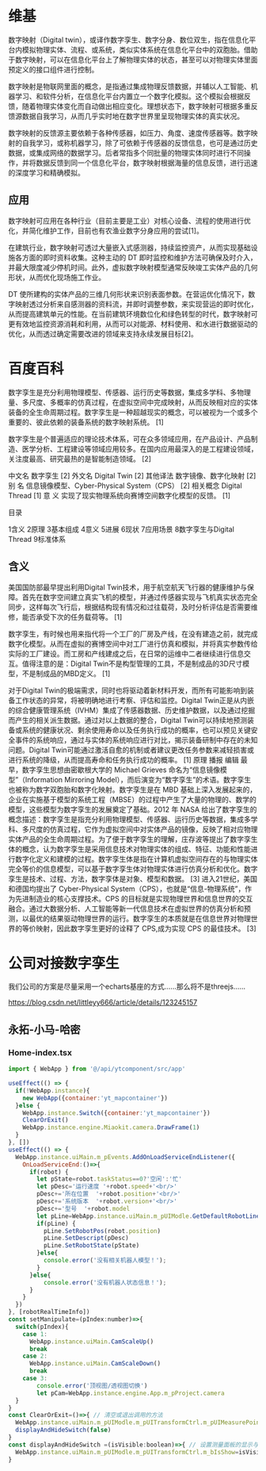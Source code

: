 # 维基

数字映射（Digital twin），或译作数字孪生、数字分身、数位双生，指在信息化平台内模拟物理实体、流程、或系统，类似实体系统在信息化平台中的双胞胎。借助于数字映射，可以在信息化平台上了解物理实体的状态，甚至可以对物理实体里面预定义的接口组件进行控制。

数字映射是物联网里面的概念，是指通过集成物理反馈数据，并辅以人工智能、机器学习、和软件分析，在信息化平台内置立一个数字化模拟。这个模拟会根据反馈，随着物理实体变化而自动做出相应变化。理想状态下，数字映射可根据多重反馈源数据自我学习，从而几乎实时地在数字世界里呈现物理实体的真实状况。

数字映射的反馈源主要依赖于各种传感器，如压力、角度、速度传感器等。数字映射的自我学习，或称机器学习，除了可依赖于传感器的反馈信息，也可是通过历史数据，或集成网络的数据学习。后者常指多个同批量的物理实体同时进行不同操作，并将数据反馈到同一个信息化平台，数字映射根据海量的信息反馈，进行迅速的深度学习和精确模拟。

## 应用

数字映射可应用在各种行业（目前主要是工业）对核心设备、流程的使用进行优化，并简化维护工作，目前也有农渔业数字分身应用的尝试[1]。

在建筑行业，数字映射可透过大量嵌入式感测器，持续监控资产，从而实现基础设施各方面的即时资料收集。这种主动的 DT 即时监控和维护方法可确保及时介入，并最大限度减少停机时间。此外，虚拟数字映射模型通常反映竣工实体产品的几何形状，从而优化现场施工作业。

DT 使​​所建构的实体产品的三维几何形状来识别表面参数。在营运优化情况下，数字映射透过分析来自感测器的资料流，并即时调整参数，来实现营运的即时优化，从而提高建筑单元的性能。在当前建筑环境数位化和绿色转型的时代，数字映射可更有效地监控资源消耗和利用，从而可以对能源、材料使用、和水进行数据驱动的优化，从而透过确定需要改进的领域来支持永续发展目标[2]。

# 百度百科

数字孪生是充分利用物理模型、传感器、运行历史等数据，集成多学科、多物理量、多尺度、多概率的仿真过程，在虚拟空间中完成映射，从而反映相对应的实体装备的全生命周期过程。数字孪生是一种超越现实的概念，可以被视为一个或多个重要的、彼此依赖的装备系统的数字映射系统。 [1]

数字孪生是个普遍适应的理论技术体系，可在众多领域应用，在产品设计、产品制造、医学分析、工程建设等领域应用较多。在国内应用最深入的是工程建设领域，关注度最高、研究最热的是智能制造领域。 [2]

中文名 数字孪生 [2]
外文名 Digital Twin [2]
其他译法 数字镜像、数字化映射 [2]
别    名 信息镜像模型、Cyber-Physical System（CPS） [2]
相关概念 Digital Thread [1]
意    义 实现了现实物理系统向赛博空间数字化模型的反馈。 [1]

目录

1含义
2原理
3基本组成
4意义
5进展
6现状
7应用场景
8数字孪生与Digital Thread
9标准体系

## 含义

美国国防部最早提出利用Digital Twin技术，用于航空航天飞行器的健康维护与保障。首先在数字空间建立真实飞机的模型，并通过传感器实现与飞机真实状态完全同步，这样每次飞行后，根据结构现有情况和过往载荷，及时分析评估是否需要维修，能否承受下次的任务载荷等。 [1]

数字孪生，有时候也用来指代将一个工厂的厂房及产线，在没有建造之前，就完成数字化模型。从而在虚拟的赛博空间中对工厂进行仿真和模拟，并将真实参数传给实际的工厂建设。而工房和产线建成之后，在日常的运维中二者继续进行信息交互。值得注意的是：Digital Twin不是构型管理的工具，不是制成品的3D尺寸模型，不是制成品的MBD定义。 [1]

对于Digital Twin的极端需求，同时也将驱动着新材料开发，而所有可能影响到装备工作状态的异常，将被明确地进行考察、评估和监控。Digital Twin正是从内嵌的综合健康管理系统（IVHM）集成了传感器数据、历史维护数据，以及通过挖掘而产生的相关派生数据。通过对以上数据的整合，Digital Twin可以持续地预测装备或系统的健康状况、剩余使用寿命以及任务执行成功的概率，也可以预见关键安全事件的系统响应，通过与实体的系统响应进行对比，揭示装备研制中存在的未知问题。Digital Twin可能通过激活自愈的机制或者建议更改任务参数来减轻损害或进行系统的降级，从而提高寿命和任务执行成功的概率。 [1]
原理
播报
编辑
最早，数字孪生思想由密歇根大学的 Michael Grieves 命名为“信息镜像模型”（Information Mirroring Model），而后演变为“数字孪生”的术语。数字孪生也被称为数字双胞胎和数字化映射。数字孪生是在 MBD 基础上深入发展起来的，企业在实施基于模型的系统工程（MBSE）的过程中产生了大量的物理的、数学的模型，这些模型为数字孪生的发展奠定了基础。2012 年 NASA 给出了数字孪生的概念描述：数字孪生是指充分利用物理模型、传感器、运行历史等数据，集成多学科、多尺度的仿真过程，它作为虚拟空间中对实体产品的镜像，反映了相对应物理实体产品的全生命周期过程。为了便于数字孪生的理解，庄存波等提出了数字孪生体的概念，认为数字孪生是采用信息技术对物理实体的组成、特征、功能和性能进行数字化定义和建模的过程。数字孪生体是指在计算机虚拟空间存在的与物理实体完全等价的信息模型，可以基于数字孪生体对物理实体进行仿真分析和优化。数字孪生是技术、过程、方法，数字孪体是对象、模型和数据。 [3]
进入21世纪，美国和德国均提出了 Cyber-Physical System（CPS），也就是“信息-物理系统”，作为先进制造业的核心支撑技术。CPS 的目标就是实现物理世界和信息世界的交互融合。通过大数据分析、人工智能等新一代信息技术在虚拟世界的仿真分析和预测，以最优的结果驱动物理世界的运行。数字孪生的本质就是在信息世界对物理世界的等价映射，因此数字孪生更好的诠释了 CPS,成为实现 CPS 的最佳技术。 [3]

# 公司对接数字孪生

我们公司的方案是尽量采用一个echarts基座的方式……那么将不是threejs……

<https://blog.csdn.net/littleyy666/article/details/123245157>

## 永拓-小马-哈密

### Home-index.tsx

```js
import { WebApp } from '@/api/ytcomponent/src/app'

useEffect(() => {
  if(!WebApp.instance){
    new WebApp({container:'yt_mapcontainer'})
  }else {
    WebApp.instance.Switch({container:'yt_mapcontainer'})
    ClearOrExit()
    WebApp.instance.engine.Miaokit.camera.DrawFrame(1)
  }
}, [])
useEffect(() => {
  WebApp.instance.uiMain.m_pEvents.AddOnLoadServiceEndListener({
    OnLoadServiceEnd:()=>{
      if(robot) {
        let pState=robot.taskStatus==0?'空闲':'忙'
        let pDesc='运行速度 '+robot.speed+'<br/>'
        pDesc+='所在位置  '+robot.position+'<br/>'
        pDesc+='系统版本  '+robot.version+'<br/>'
        pDesc+='型号  '+robot.model
        let pLine=WebApp.instance.uiMain.m_pUIModle.GetDefaultRobotLine()
        if(pLine) {
          pLine.SetRobotPos(robot.position)
          pLine.SetDescript(pDesc)
          pLine.SetRobotState(pState)
        }else{
          console.error('没有相关机器人模型！');
        }
      }else{
          console.error('没有机器人状态信息！');
      }
    }
  })
}, [robotRealTimeInfo])
const setManipulate=(pIndex:number)=>{
  switch(pIndex){
    case 1:
      WebApp.instance.uiMain.CamScaleUp()
      break
    case 2:
      WebApp.instance.uiMain.CamScaleDown()
      break
    case 3:
        console.error('顶视图/透视图切换')
        let pCam=WebApp.instance.engine.App.m_pProject.camera
  }
}
const ClearOrExit=()=>{ // 清空或退出调用的方法
  WebApp.instance.uiMain.m_pUIModle.m_pUITransformCtrl.m_pUIMeasurePoint.m_pMeasurePointCtrl.CleraData()
  displayAndHideSwitch(false)
}
const displayAndHideSwitch =(isVisible:boolean)=>{ // 设置测量面板的显示与隐藏
  WebApp.instance.uiMain.m_pUIModle.m_pUITransformCtrl.m_bIsShow=isVisible
}
```
